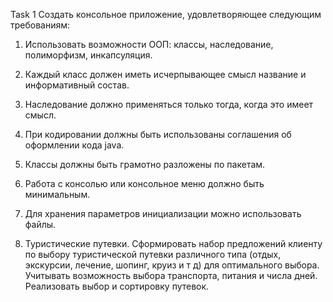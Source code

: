 Task 1
Создать консольное приложение, удовлетворяющее следующим требованиям:
1. Использовать возможности ООП: классы, наследование, полиморфизм,
инкапсуляция.
2. Каждый класс должен иметь исчерпывающее смысл название и информативный
состав.
3. Наследование должно применяться только тогда, когда это имеет смысл.
4. При кодировании должны быть использованы соглашения об оформлении кода
java.
5. Классы должны быть грамотно разложены по пакетам.
6. Работа с консолью или консольное меню должно быть минимальным.
7. Для хранения параметров инициализации можно использовать файлы.

17. Туристические путевки. Сформировать набор предложений клиенту по выбору
туристической путевки различного типа (отдых, экскурсии, лечение, шопинг, круиз и
т д) для оптимального выбора. Учитывать возможность выбора транспорта, питания и
числа дней. Реализовать выбор и сортировку путевок. 